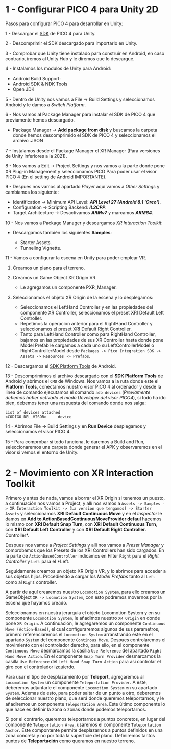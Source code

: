 # 1 - Configurar PICO 4 para Unity 2D

Pasos para configurar PICO 4 para desarrollar en Unity:

 1 - Descargar el [SDK](https://developer-global.pico-interactive.com/sdk?deviceId=1&platformId=1&itemId=12) de PICO 4 para Unity.
 
 2 - Descomprimir el SDK descargado para importarlo en Unity.

 3 - Comprobar que Unity tiene instalado para construir en Android, en caso contrario, iremos al Unity Hub y le diremos que lo descargue.

 4 - Instalamos los modulos de Unity para Android:
     
   * Android Build Support:
   * Android SDK & NDK Tools
   * Open JDK

 5 - Dentro de Unity nos vamos a File -> Build Settings y seleccionamos Android y le damos a *Switch Platform*.

 6 - Nos vamos al Package Manager para instalar el SDK de PICO 4 que previamente hemos descargado.

   * Package Manager -> **Add package from disk** y buscamos la carpeta donde hemos descomprimido el SDK de PICO 4 y seleccionamos el archivo .JSON
 
 7 - Instalamos desde el Package Manager el XR Manager (Para versiones de Unity inferiores a la 2021).
 
 8 - Nos vamos a Edit -> Project Settings y nos vamos a la parte donde pone XR Plug-in Management y seleccionamos PICO Para poder usar el visor PICO 4 (En el setting de Android IMPORTANTE).
 
 9 - Despues nos vamos al apartado *Player* aquí vamos a *Other Settings* y cambiamos los siguiente:
 
   * Identification -> Minimum API Level: **_API Level 27 (Android 8.1 'Oreo')_**.
   * Configuration -> Scripting Backend: **_IL2CPP_**.
   * Target Architecture -> Desactivamos **_ARMv7_** y marcamos **_ARM64_**.
 
 10 - Nos vamos a Package Manager y descargamos *XR Interaction Toolkit*:
  
   - Descargamos también los siguientes **Samples**:

     - Starter Assets.
     - Tunneling Vignette.

 11 - Vamos a configurar la escena en Unity para poder emplear VR.
  
   1. Creamos un plano para el terreno.
   2. Creamos un Game Object XR Origin VR.

      - Le agregamos un componente PXR_Manager.
   3. Seleccionamos el objeto XR Origin de la escena y lo desplegamos:

      - Seleccionamos el LeftHand Controller y en las propiedades del componente XR Controller, seleccionamos el preset XRI Default Left Controller.
      - Repetimos la operación anterior para el RightHand Controller y seleccionamos el preset XRI Default Right Controller.
      - Tanto para LeftHand Controller como para RightHand Controller, bajamos en las propiedades de sus XR Controller hasta donde pone Model Prefab le cargamos a cada uno su LeftControllerModel o RightControllerModel desde `Packages -> Pico Integration SDK -> Assets -> Resources -> Prefabs`.
 
 12 - Descargamos el [SDK Platform Tools](https://developer.android.com/studio/releases/platform-tools) de Android.

 13 - Descomprimimos el archivo descargado con el **SDK Platform Tools** de Android y abrimos el `CMD` de Windows. Nos vamos a la ruta donde este el **Platform Tools**, conectamos nuestro visor PICO 4 al ordenador y desde la linea de comando ejecutamos el comando `adb devices` (*Previamente debemos haber activado el modo Developer del visor PICO4*), si todo ha ido bien, debemos tener una respuesta del comando donde nos salga:

 ```
 List of devices attached
 <CODIGO_DEL_VISOR>     device
 ```

 14 - Abrimos File -> Build Settings y en **Run Device** desplegamos y seleccionamos el visor PICO 4.

 15 - Para comprobar si todo funciona, le daremos a Build and Run, seleccionaremos una carpeta donde generar el APK y observaremos en el visor si vemos el entorno de Unity.

 # 2 - Movimiento con XR Interaction Toolkit

 Primero y antes de nada, vamos a borrar el XR Origin si tenemos un puesto, a continuación nos vamos a Project, y allí nos vamos a `Assets -> Samples -> XR Interaction Toolkit -> (La version que tengamos) -> Starter Assets` y seleccionamos **XRI Default Continuous Move** y en el *Inspector* le damos en **Add to ActionBasedContinuousMoveProvider defaul** hacemos lo mismo con **XRI Default Snap Turn**, con **XRI Default Continuous Turn**, con **XRI Default Left Controller** y con **XRI Default Right Controller**. Controller*.

 Despues nos vamos a *Project Settings* y alli nos vamos a *Preset Manager* y comprobamos que los Presets de los XRI Controllers han sido cargados. En la parte de `ActionBasedController` indicamos en Filter `Right` para el *Right Controller* y `Left` para el *Left.

 Seguidamente creamos un objeto XR Origin VR, y lo abrimos para acceder a sus objetos hijos. Procediendo a cargar los *Model Prefabs* tanto al `Left` como al `Right` controller.

 A partir de aquí crearemos nuestro `Locomotion System`, para ello creamos un GameObject `XR -> Locmotion System`, con esto podremos movernos por la escena que hayamos creado.

 Seleccionamos en nuestra jerarquia el objeto Locomotion System y en su componente `Locomotion System`, le añadimos nuestro `XR Origin` en donde pone `XR Origin`. A continuación, le agregaremos un componente `Continuous Move (Action-Based)`, el cual configuraremos algunos de sus parametros, primero referenciaremos el `Locomotion System` arranstrando este en el apartado `System` del componente `Continous Move`. Despues controlaremos el movimiento con el controlador derecho, para ello, en el componente `Continuous Move` desmarcamos la casilla `Use Reference` del apartado `Right Hand Move Action`. En el componente `Snap Turn Provider` desmarcamos la casilla `Use Reference` del `Left Hand Snap Turn Action` para asi controlar el giro con el controlador izquierdo.
 
 Para usar el tipo de desplazamiento por **Teleport**, agregaremos al `Locomotion System` un componente `Teleportation Provider`. A este, deberemos adjuntarle el componente `Locomotion System` en su apartado `System`. Ademas de esto, para poder saltar de un punto a otro, deberemos de seleccionar nuestro plano, que será donde queremos teleportarnos, y le añadiremos un componente `Teleportation Area`. Este último componente lo que hace es definir la zona o zonas donde podemos teleportarnos. 
 
 Si por el contrario, queremos teleportarnos a puntos concretos, en lugar del componente `Teleportation Area`, usaremos el componente `Teleportation Anchor`. Este compontente permite desplazarnos a puntos definidos en una zona concreta y no por toda la superficie del plano. Definiremos tantos puntos de **Teleportación** como queramos en nuestro terreno. 
